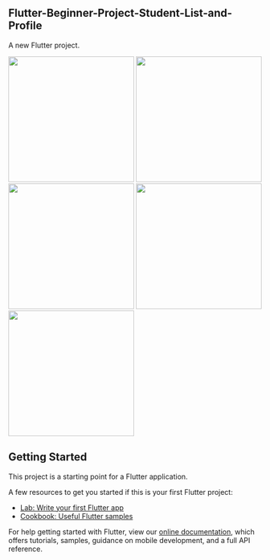 ## Flutter-Beginner-Project-Student-List-and-Profile

A new Flutter project.

<div>
      <img style="width: 250px;" src="https://user-images.githubusercontent.com/68488154/158117152-80ef0263-38da-4192-b519-658f55c39bed.jpg" alt="">
      <img style="width: 250px;" src="https://user-images.githubusercontent.com/68488154/158117165-a1563f0f-504c-4b98-8e44-2ee68972ee05.jpg" alt="">
      <img style="width: 250px;" src="https://user-images.githubusercontent.com/68488154/158117180-755ea72d-1ed7-4912-a55e-4010d5848e9b.jpg" alt="">
      <img style="width: 250px;" src="https://user-images.githubusercontent.com/68488154/158117191-8506f9b4-7624-47f1-bf8a-78ec70965f6d.jpg" alt="">
      <img style="width: 250px;" src="https://user-images.githubusercontent.com/68488154/158117208-8263532d-7283-45de-9de5-7d654fe78e8d.jpg" alt="">
</div>

## Getting Started

This project is a starting point for a Flutter application.

A few resources to get you started if this is your first Flutter project:

- [Lab: Write your first Flutter app](https://flutter.dev/docs/get-started/codelab)
- [Cookbook: Useful Flutter samples](https://flutter.dev/docs/cookbook)

For help getting started with Flutter, view our
[online documentation](https://flutter.dev/docs), which offers tutorials,
samples, guidance on mobile development, and a full API reference.
